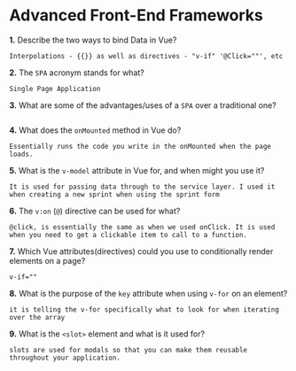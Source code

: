# Advanced Front-End Frameworks


**1.** Describe the two ways to bind Data in Vue?
<!-- enter you answer in the space below -->
```
Interpolations - {{}} as well as directives - "v-if" '@Click=""', etc
```

**2.** The `SPA` acronym stands for what?
<!-- enter you answer in the space below -->
```
Single Page Application
```
**3.** What are some of the advantages/uses of a `SPA` over a traditional one?
<!-- enter you answer in the space below -->
```

```
**4.** What does the `onMounted` method in Vue do?
<!-- enter you answer in the space below -->
```
Essentially runs the code you write in the onMounted when the page loads. 
```
**5.** What is the `v-model` attribute in Vue for, and when might you use it?
<!-- enter you answer in the space below -->
```
It is used for passing data through to the service layer. I used it when creating a new sprint when using the sprint form
```
**6.** The `v:on` (`@`) directive can be used for what?
<!-- enter you answer in the space below -->
```
@click, is essentially the same as when we used onClick. It is used when you need to get a clickable item to call to a function. 
```
**7.** Which Vue attributes(directives) could you use to conditionally render elements on a page?
<!-- enter you answer in the space below -->
```
v-if=""
```
**8.** What is the purpose of the `key` attribute when using `v-for` on an element?
<!-- enter you answer in the space below -->
```
it is telling the v-for specifically what to look for when iterating over the array
```
**9.** What is the `<slot>` element and what is it used for?
<!-- enter you answer in the space below -->
```
slots are used for modals so that you can make them reusable throughout your application. 
```